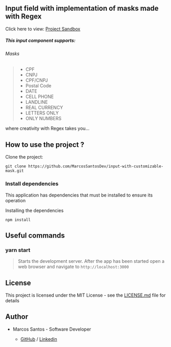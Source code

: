 ## Input field with implementation of masks made with Regex

Click here to view: [Project Sandbox](https://codesandbox.io/s/input-with-customizable-mask-b4nh67)

#####  This input component supports:

###### Masks
> - CPF
> - CNPJ
> - CPF/CNPJ
> - Postal Code
> - DATE
> - CELL PHONE
> - LANDLINE
> - REAL CURRENCY
> - LETTERS ONLY
> - ONLY NUMBERS

where creativity with Regex takes you...

## How to use the project ?

Clone the project:

```
git clone https://github.com/MarcosSantosDev/input-with-customizable-mask.git
```

### Install dependencies

This application has dependencies that must be installed to ensure its operation

Installing the dependencies

```
npm install
```

## Useful commands

### yarn start
> Starts the development server.
After the app has been started open a web browser and navigate to `http://localhost:3000`

## License

This project is licensed under the MIT License - see the [LICENSE.md](LICENSE.md) file for details

## Author

- Marcos Santos - Software Developer 

  - [GitHub](https://github.com/MarcosSantosDev) / [Linkedin](https://www.linkedin.com/in/marcossantosdev/)
